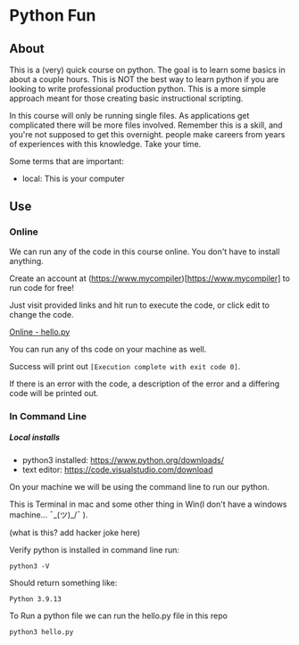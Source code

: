 # Python Fun

## About

This is a (very) quick course on python. The goal is to learn some basics in about a couple hours. This is NOT 
the best way to learn python if you are looking to write professional production python. This is a more simple approach meant for those creating basic instructional scripting.

In this course will only be running single files. As applications get complicated there will be more files involved. Remember this is a skill, and you're not supposed to get this overnight. people make careers from years of experiences with this knowledge. Take your time.

Some terms that are important:

- local: This is your computer

## Use

### Online

We can run any of the code in this course online. You don't have to install anything. 

Create an account at (https://www.mycompiler)[https://www.mycompiler] to run code for free!

Just visit provided links and hit run to execute the code, or click edit to change the code.

[Online - hello.py](https://www.mycompiler.io/view/DAzSLjGr0mH)

You can run any of ths code on your machine as well.

Success will print out `[Execution complete with exit code 0]`.

If there is an error with the code, a description of the error and a differing code will be printed out.

### In Command Line

##### Local installs

- python3 installed: https://www.python.org/downloads/
- text editor: https://code.visualstudio.com/download

On your machine we will be using the command line to run our python.

This is Terminal in mac and some other thing in Win(I don't have a windows machine... ¯\_(ツ)_/¯ ).

(what is this? add hacker joke here)

Verify python is installed in command line run: 

`python3 -V`

Should return something like:

`Python 3.9.13`

To Run a python file we can run the hello.py file in this repo

`python3 hello.py`




